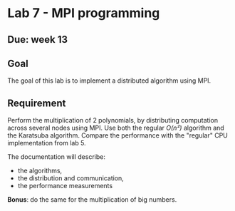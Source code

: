 # **Lab 7 - MPI programming**

## **Due**: week 13

## **Goal**

The goal of this lab is to implement a distributed algorithm using MPI.

## **Requirement**

Perform the multiplication of 2 polynomials, by distributing computation across several nodes using MPI. Use both the regular *O(n²)* algorithm and the Karatsuba algorithm. Compare the performance with the "regular" CPU implementation from lab 5.

The documentation will describe:

* the algorithms,
* the distribution and communication,
* the performance measurements

**Bonus**: do the same for the multiplication of big numbers.
